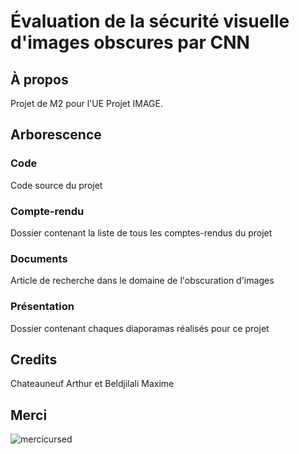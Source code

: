 # Évaluation de la sécurité visuelle d'images obscures par CNN

## À propos

Projet de M2 pour l'UE Projet IMAGE.

## Arborescence 

### Code
Code source du projet
### Compte-rendu 
Dossier contenant la liste de tous les comptes-rendus du projet
### Documents
Article de recherche dans le domaine de l'obscuration d'images
### Présentation
Dossier contenant chaques diaporamas réalisés pour ce projet

## Credits

Chateauneuf Arthur et Beldjilali Maxime

## Merci
![mercicursed](https://github.com/user-attachments/assets/0fb40489-bd3f-4b3e-a50a-78cf420ce758)
